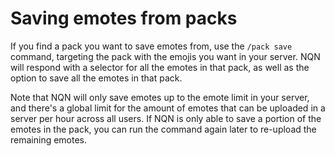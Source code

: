 # Saving emotes from packs

If you find a pack you want to save emotes from, use the `/pack save` command, targeting the pack with the emojis you want in your server. 
NQN will respond with a selector for all the emotes in that pack, as well as the option to save all the emotes in that pack. 

Note that NQN will only save emotes up to the emote limit in your server, and there's a global limit for the amount of emotes that can be uploaded in a server per hour across all users. 
If NQN is only able to save a portion of the emotes in the pack, you can run the command again later to re-upload the remaining emotes. 
